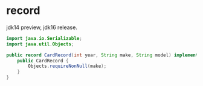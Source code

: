 # record

jdk14 preview, jdk16 release.

```java
import java.io.Serializable;
import java.util.Objects;

public record CardRecord(int year, String make, String model) implements Serializable {
    public CardRecord {
        Objects.requireNonNull(make);
    }
}
```

